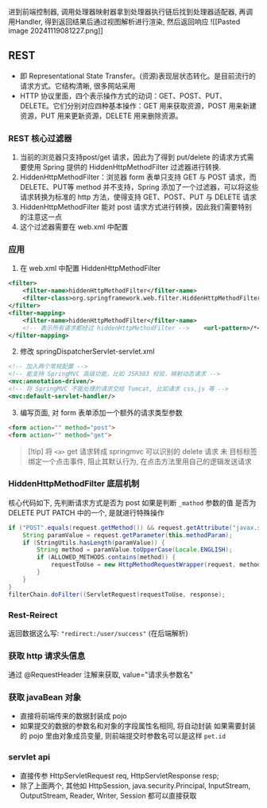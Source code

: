 进到前端控制器, 调用处理器映射器拿到处理器执行链后找到处理器适配器, 再调用Handler, 得到返回结果后通过视图解析进行渲染, 然后返回响应
![[Pasted image 20241119081227.png]]

## REST
- 即 Representational State Transfer。(资源)表现层状态转化。是目前流行的请求方式。它结构清晰, 很多网站采用
- HTTP 协议里面，四个表示操作方式的动词：GET、POST、PUT、DELETE。它们分别对应四种基本操作：GET 用来获取资源，POST 用来新建资源，PUT 用来更新资源，DELETE 用来删除资源。

### REST 核心过滤器
1.  当前的浏览器只支持post/get 请求，因此为了得到 put/delete 的请求方式需要使用 Spring 提供的 HiddenHttpMethodFilter 过滤器进行转换.
2. HiddenHttpMethodFilter：浏览器 form 表单只支持 GET 与 POST 请求，而 DELETE、PUT等 method 并不支持，Spring 添加了一个过滤器，可以将这些请求转换为标准的 http 方法，使得支持 GET、POST、PUT 与 DELETE 请求
3.  HiddenHttpMethodFilter 能对 post 请求方式进行转换，因此我们需要特别的注意这一点
4.  这个过滤器需要在 web.xml 中配置

### 应用
1. 在 web.xml 中配置 HiddenHttpMethodFilter
```xml
<filter>  
    <filter-name>hiddenHttpMethodFilter</filter-name>  
    <filter-class>org.springframework.web.filter.HiddenHttpMethodFilter</filter-class>  
</filter>  
<filter-mapping>  
    <filter-name>hiddenHttpMethodFilter</filter-name>  
    <!-- 表示所有请求都经过 hiddenHttpMethodFilter -->    <url-pattern>/*</url-pattern>  
</filter-mapping>
```

2. 修改 springDispatcherServlet-servlet.xml
```xml
<!-- 加入两个常规配置 -->  
<!-- 能支持 SpringMVC 高级功能，比如 JSR303 校验，映射动态请求 -->  
<mvc:annotation-driven/>  
<!-- 将 SpringMVC 不能处理的请求交给 Tomcat, 比如请求 css,js 等 -->  
<mvc:default-servlet-handler/>
```

3. 编写页面, 对 form 表单添加一个额外的请求类型参数
```html
<form action="" method="post">
<form action="" method="get">
```

> [!tip] 将 `<a>` get 请求转成 springmvc 可以识别的 delete 请求
> 未 目标标签绑定一个点击事件, 阻止其默认行为, 在点击方法里用自己的逻辑发送请求

### HiddenHttpMethodFilter 底层机制
核心代码如下, 先判断请求方式是否为 post 如果是判断 `_mathod` 参数的值 是否为 DELETE PUT PATCH 中的一个, 是就进行特殊操作 
```java
if ("POST".equals(request.getMethod()) && request.getAttribute("javax.servlet.error.exception") == null) {  
    String paramValue = request.getParameter(this.methodParam);  
    if (StringUtils.hasLength(paramValue)) {  
        String method = paramValue.toUpperCase(Locale.ENGLISH);  
        if (ALLOWED_METHODS.contains(method)) {  
            requestToUse = new HttpMethodRequestWrapper(request, method);  
        }  
    }  
}
filterChain.doFilter((ServletRequest)requestToUse, response);
```

### Rest-Reirect
返回数据这么写: `"redirect:/user/success"` (在后端解析)


### 获取 http 请求头信息
通过 @RequestHeader 注解来获取, value="请求头参数名"


### 获取 javaBean 对象
- 直接将前端传来的数据封装成 pojo
- 如果提交的数据的参数名和对象的字段属性名相同, 将自动封装
如果需要封装的 pojo 里由对象成员变量, 则前端提交时参数名可以是这样 `pet.id` 

### servlet api
- 直接传参 HttpServletRequest req, HttpServletResponse resp;
- 除了上面两个, 其他如 HttpSession, java.security.Principal, InputStream, OutputStream, Reader, Writer, Session 都可以直接获取


















